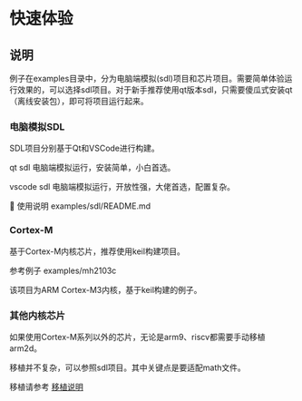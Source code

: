 # 快速体验
## 说明

例子在examples目录中，分为电脑端模拟(sdl)项目和芯片项目。需要简单体验运行效果的，可以选择sdl项目。对于新手推荐使用qt版本sdl，只需要傻瓜式安装qt（离线安装包），即可将项目运行起来。

### 电脑模拟SDL

SDL项目分别基于Qt和VSCode进行构建。

qt sdl 电脑端模拟运行，安装简单，小白首选。

vscode sdl 电脑端模拟运行，开放性强，大佬首选，配置复杂。

📖 使用说明 examples/sdl/README.md

### Cortex-M

基于Cortex-M内核芯片，推荐使用keil构建项目。

参考例子 examples/mh2103c

该项目为ARM Cortex-M3内核，基于keil构建的例子。

### 其他内核芯片

如果使用Cortex-M系列以外的芯片，无论是arm9、riscv都需要手动移植arm2d。

移植并不复杂，可以参照sdl项目。其中关键点是要适配math文件。

移植请参考 [移植说明](./移植.md)
